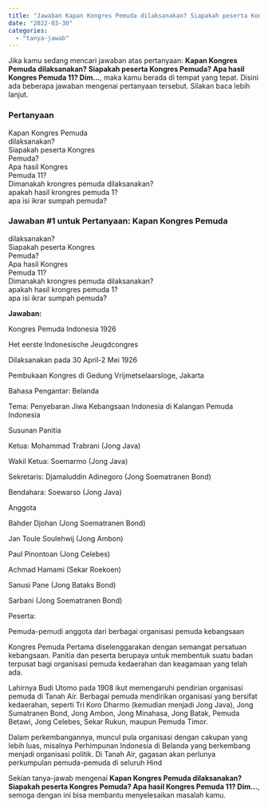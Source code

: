 ```yaml
---
title: "Jawaban Kapan Kongres Pemuda dilaksanakan? Siapakah peserta Kongres Pemuda? Apa hasil Kongres Pemuda 11? Dim..."
date: "2022-03-30"
categories: 
  - "tanya-jawab"
---
```


Jika kamu sedang mencari jawaban atas pertanyaan: **Kapan Kongres Pemuda dilaksanakan? Siapakah peserta Kongres Pemuda? Apa hasil Kongres Pemuda 11? Dim...**, maka kamu berada di tempat yang tepat. Disini ada beberapa jawaban mengenai pertanyaan tersebut. Silakan baca lebih lanjut.

### Pertanyaan

Kapan Kongres Pemuda  
dilaksanakan?  
Siapakah peserta Kongres  
Pemuda?  
Apa hasil Kongres  
Pemuda 11?  
Dimanakah krongres pemuda dilaksanakan?  
apakah hasil krongres pemuda 1?  
apa isi ikrar sumpah pemuda?​

### Jawaban #1 untuk Pertanyaan: Kapan Kongres Pemuda  
dilaksanakan?  
Siapakah peserta Kongres  
Pemuda?  
Apa hasil Kongres  
Pemuda 11?  
Dimanakah krongres pemuda dilaksanakan?  
apakah hasil krongres pemuda 1?  
apa isi ikrar sumpah pemuda?​

**Jawaban:**

Kongres Pemuda Indonesia 1926

Het eerste Indonesische Jeugdcongres

Dilaksanakan pada 30 April-2 Mei 1926

Pembukaan Kongres di Gedung Vrijmetselaarsloge, Jakarta

Bahasa Pengantar: Belanda

Tema: Penyebaran Jiwa Kebangsaan Indonesia di Kalangan Pemuda Indonesia

Susunan Panitia

Ketua: Mohammad Trabrani (Jong Java)

Wakil Ketua: Soemarmo (Jong Java)

Sekretaris: Djamaluddin Adinegoro (Jong Soematranen Bond)

Bendahara: Soewarso (Jong Java)

Anggota

Bahder Djohan (Jong Soematranen Bond)

Jan Toule Soulehwij (Jong Ambon)

Paul Pinontoan (Jong Celebes)

Achmad Hamami (Sekar Roekoen)

Sanusi Pane (Jong Bataks Bond)

Sarbani (Jong Soematranen Bond)

Peserta:

Pemuda-pemudi anggota dari berbagai organisasi pemuda kebangsaan

Kongres Pemuda Pertama diselenggarakan dengan semangat persatuan kebangsaan. Panitia dan peserta berupaya untuk membentuk suatu badan terpusat bagi organisasi pemuda kedaerahan dan keagamaan yang telah ada.

Lahirnya Budi Utomo pada 1908 ikut memengaruhi pendirian organisasi pemuda di Tanah Air. Berbagai pemuda mendirikan organisasi yang bersifat kedaerahan, seperti Tri Koro Dharmo (kemudian menjadi Jong Java), Jong Sumatranen Bond, Jong Ambon, Jong Minahasa, Jong Batak, Pemuda Betawi, Jong Celebes, Sekar Rukun, maupun Pemuda Timor.

Dalam perkembangannya, muncul pula organisasi dengan cakupan yang lebih luas, misalnya Perhimpunan Indonesia di Belanda yang berkembang menjadi organisasi politik. Di Tanah Air, gagasan akan perlunya perkumpulan pemuda-pemuda di seluruh Hind

Sekian tanya-jawab mengenai **Kapan Kongres Pemuda dilaksanakan? Siapakah peserta Kongres Pemuda? Apa hasil Kongres Pemuda 11? Dim...**, semoga dengan ini bisa membantu menyelesaikan masalah kamu.

